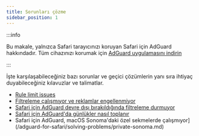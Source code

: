 ```yaml
---
title: Sorunları çözme
sidebar_position: 1
---
```


:::info

Bu makale, yalnızca Safari tarayıcınızı koruyan Safari için AdGuard hakkındadır. Tüm cihazınızı korumak için [AdGuard uygulamasını indirin](https://agrd.io/download-kb-adblock)

:::

İşte karşılaşabileceğiniz bazı sorunlar ve geçici çözümlerin yanı sıra ihtiyaç duyabileceğiniz kılavuzlar ve talimatlar.

- [Rule limit issues](/adguard-for-safari/solving-problems/rule-limit.md)
- [Filtreleme çalışmıyor ve reklamlar engellenmiyor](/adguard-for-safari/solving-problems/ads-not-blocked.md)
- [Safari için AdGuard devre dışı bırakıldığında filtreleme durmuyor](/adguard-for-safari/solving-problems/filters-after-disable.md)
- [Safari için AdGuard'da günlükler nasıl toplanır](/adguard-for-safari/solving-problems/logs.md)
- Safari için AdGuard, macOS Sonoma'daki özel sekmelerde çalışmıyor](/adguard-for-safari/solving-problems/private-sonoma.md)

